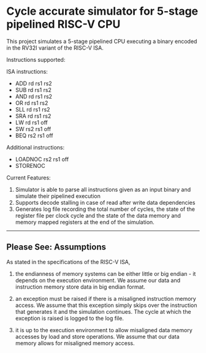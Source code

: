 # Cycle accurate simulator for 5-stage pipelined RISC-V CPU

This project simulates a 5-stage pipelined CPU executing a binary encoded in the RV32I variant of the RISC-V ISA.

Instructions supported:

ISA instructions:

- ADD rd rs1 rs2
- SUB rd rs1 rs2
- AND rd rs1 rs2
- OR rd rs1 rs2
- SLL rd rs1 rs2
- SRA rd rs1 rs2
- LW rd rs1 off
- SW rs2 rs1 off
- BEQ rs2 rs1 off

Additional instructions:

- LOADNOC rs2 rs1 off
- STORENOC

Current Features:

1. Simulator is able to parse all instructions given as an input binary and simulate their pipelined execution
2. Supports decode stalling in case of read after write data dependencies
3. Generates log file recording the total number of cycles, the state of the register file per clock cycle and the state of the data memory and memory mapped registers at the end of the simulation.

<hr>

## Please See: Assumptions

As stated in the specifications of the RISC-V ISA,

1. the endianness of memory systems can be either little or big endian - it depends on the execution environment. We assume our data and instruction memory store data in big endian format.

2. an exception must be raised if there is a misaligned instruction memory access. We assume that this exception simply skips over the instruction that generates it and the simulation continues. The cycle at which the exception is raised is logged to the log file.

3. it is up to the execution environment to allow misaligned data memory accesses by load and store operations. We assume that our data memory allows for misaligned memory access.
